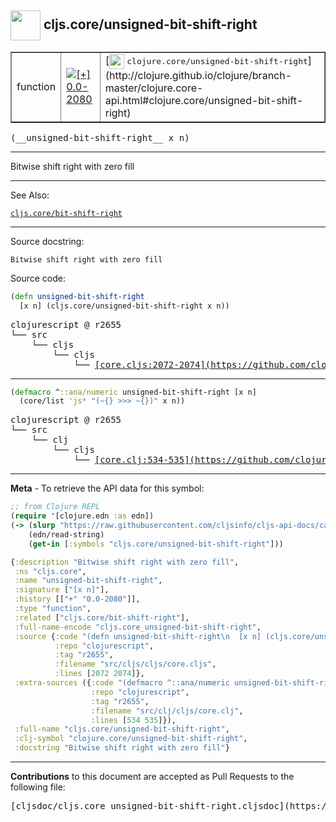 ## <img width="48px" valign="middle" src="http://i.imgur.com/Hi20huC.png"> cljs.core/unsigned-bit-shift-right

 <table border="1">
<tr>

<td>function</td>
<td><a href="https://github.com/cljsinfo/cljs-api-docs/tree/0.0-2080"><img valign="middle" alt="[+] 0.0-2080" src="https://img.shields.io/badge/+-0.0--2080-lightgrey.svg"></a> </td>
<td>
[<img height="24px" valign="middle" src="http://i.imgur.com/1GjPKvB.png"> <samp>clojure.core/unsigned-bit-shift-right</samp>](http://clojure.github.io/clojure/branch-master/clojure.core-api.html#clojure.core/unsigned-bit-shift-right)
</td>
</tr>
</table>

 <samp>
(__unsigned-bit-shift-right__ x n)<br>
</samp>

---

Bitwise shift right with zero fill

---


See Also:

[`cljs.core/bit-shift-right`](cljs.core_bit-shift-right.md)<br>

---

Source docstring:

```
Bitwise shift right with zero fill
```

Source code:

```clj
(defn unsigned-bit-shift-right
  [x n] (cljs.core/unsigned-bit-shift-right x n))
```

 <pre>
clojurescript @ r2655
└── src
    └── cljs
        └── cljs
            └── <ins>[core.cljs:2072-2074](https://github.com/clojure/clojurescript/blob/r2655/src/cljs/cljs/core.cljs#L2072-L2074)</ins>
</pre>


---

```clj
(defmacro ^::ana/numeric unsigned-bit-shift-right [x n]
  (core/list 'js* "(~{} >>> ~{})" x n))
```

 <pre>
clojurescript @ r2655
└── src
    └── clj
        └── cljs
            └── <ins>[core.clj:534-535](https://github.com/clojure/clojurescript/blob/r2655/src/clj/cljs/core.clj#L534-L535)</ins>
</pre>

---

__Meta__ - To retrieve the API data for this symbol:

```clj
;; from Clojure REPL
(require '[clojure.edn :as edn])
(-> (slurp "https://raw.githubusercontent.com/cljsinfo/cljs-api-docs/catalog/cljs-api.edn")
    (edn/read-string)
    (get-in [:symbols "cljs.core/unsigned-bit-shift-right"]))
```

```clj
{:description "Bitwise shift right with zero fill",
 :ns "cljs.core",
 :name "unsigned-bit-shift-right",
 :signature ["[x n]"],
 :history [["+" "0.0-2080"]],
 :type "function",
 :related ["cljs.core/bit-shift-right"],
 :full-name-encode "cljs.core_unsigned-bit-shift-right",
 :source {:code "(defn unsigned-bit-shift-right\n  [x n] (cljs.core/unsigned-bit-shift-right x n))",
          :repo "clojurescript",
          :tag "r2655",
          :filename "src/cljs/cljs/core.cljs",
          :lines [2072 2074]},
 :extra-sources ({:code "(defmacro ^::ana/numeric unsigned-bit-shift-right [x n]\n  (core/list 'js* \"(~{} >>> ~{})\" x n))",
                  :repo "clojurescript",
                  :tag "r2655",
                  :filename "src/clj/cljs/core.clj",
                  :lines [534 535]}),
 :full-name "cljs.core/unsigned-bit-shift-right",
 :clj-symbol "clojure.core/unsigned-bit-shift-right",
 :docstring "Bitwise shift right with zero fill"}

```

---

__Contributions__ to this document are accepted as Pull Requests to the following file:

 <pre>
[cljsdoc/cljs.core_unsigned-bit-shift-right.cljsdoc](https://github.com/cljsinfo/cljs-api-docs/blob/master/cljsdoc/cljs.core_unsigned-bit-shift-right.cljsdoc)
</pre>


